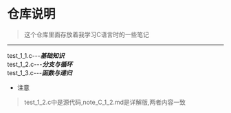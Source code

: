 # 仓库说明  
>这个仓库里面存放着我学习C语言时的一些笔记  
 

---
test_1_1.c---***基础知识***  
test_1_2.c---***分支与循环***  
test_1_3.c---***函数与递归***

- 注意  
>test_1_2.c中是源代码,note_C_1_2.md是详解版,两者内容一致
  

